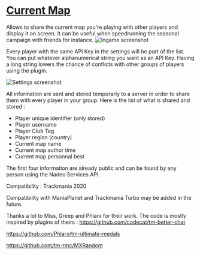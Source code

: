 # [Current Map](https://openplanet.dev/plugin/currentmap)

  

Allows to share the current map you're playing with other players and display it on screen. It can be useful when speedrunning the seasonal campaign with friends for instance.
![Ingame screenshot](https://i.imgur.com/rU4WQlQ.png)

Every player with the same API Key in the settings will be part of the list. You can put whatever alphanumerical string you want as an API Key. Having a long string lowers the chance of conflicts with other groups of players using the plugin.

![Settings screenshot](https://i.imgur.com/kcnF2Oc.png)

All information are sent and stored temporarly to a server in order to share them with every player in your group. Here is the list of what is shared and stored :

 - Player unique identifier (only stored)
 - Player username
 - Player Club Tag
 - Player region (country)
 - Current map name
 - Current map author time
 - Current map personnal best

The first four information are already public and can be found by any person using the Nadeo Services API.

Compatibility : Trackmania 2020

Compatibility with ManiaPlanet and Trackmania Turbo may be added in the future.

Thanks a lot to Miss, Greep and Phlarx for their work. The code is mostly inspired by plugins of theirs :
https://github.com/codecat/tm-better-chat

https://github.com/Phlarx/tm-ultimate-medals

https://github.com/tm-rmc/MXRandom
